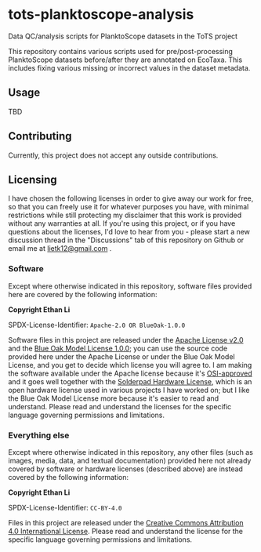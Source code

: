 # tots-planktoscope-analysis

Data QC/analysis scripts for PlanktoScope datasets in the ToTS project

This repository contains various scripts used for pre/post-processing PlanktoScope datasets before/after they are annotated on EcoTaxa. This includes fixing various missing or incorrect values in the dataset metadata.

## Usage

TBD

## Contributing

Currently, this project does not accept any outside contributions.

## Licensing

I have chosen the following licenses in order to give away our work for free, so that you can freely use it for whatever purposes you have, with minimal restrictions while still protecting my disclaimer that this work is provided without any warranties at all. If you're using this project, or if you have questions about the licenses, I'd love to hear from you - please start a new discussion thread in the "Discussions" tab of this repository on Github or email me at [lietk12@gmail.com](mailto:lietk12@gmail.com) .

### Software

Except where otherwise indicated in this repository, software files provided here are covered by the following information:

**Copyright Ethan Li**

SPDX-License-Identifier: `Apache-2.0 OR BlueOak-1.0.0`

Software files in this project are released under the [Apache License v2.0](https://www.apache.org/licenses/LICENSE-2.0) and the [Blue Oak Model License 1.0.0](https://blueoakcouncil.org/license/1.0.0); you can use the source code provided here under the Apache License or under the Blue Oak Model License, and you get to decide which license you will agree to. I am making the software available under the Apache license because it's [OSI-approved](https://writing.kemitchell.com/2019/05/05/Rely-on-OSI.html) and it goes well together with the [Solderpad Hardware License](https://solderpad.org/licenses/SHL-2.1/), which is an open hardware license used in various projects I have worked on; but I like the Blue Oak Model License more because it's easier to read and understand. Please read and understand the licenses for the specific language governing permissions and limitations.

### Everything else

Except where otherwise indicated in this repository, any other files (such as images, media, data, and textual documentation) provided here not already covered by software or hardware licenses (described above) are instead covered by the following information:

**Copyright Ethan Li**

SPDX-License-Identifier: `CC-BY-4.0`

Files in this project are released under the [Creative Commons Attribution 4.0 International License](http://creativecommons.org/licenses/by/4.0/). Please read and understand the license for the specific language governing permissions and limitations.

